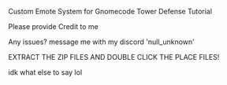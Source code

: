 Custom Emote System for Gnomecode Tower Defense Tutorial



Please provide Credit to me

Any issues? message me with my discord 'null_unknown'

EXTRACT THE ZIP FILES AND DOUBLE CLICK THE PLACE FILES!

idk what else to say lol
